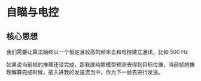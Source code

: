 # 自瞄与电控

## 核心思想

我们需要让算法始终以一个恒定且较高的频率去和电控建立通讯，比如 500 Hz

如果说当前帧的推理还没完成，那我就纯靠模型预测去得到目标位置，当前帧的推理解算完成时候，插入进我的发送流当中，作为下一帧去进行发送。
